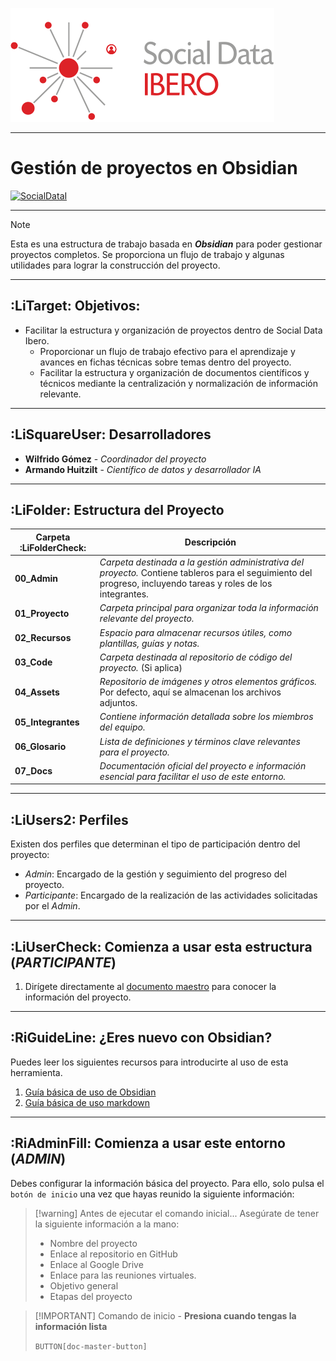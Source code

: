 ![Texto Alternativo](04_Assets/favicon.svg)

---
# Gestión de proyectos en Obsidian

[![SocialDataI](https://img.shields.io/badge/SocialData-Ibero.mx-red)](https://socialdata.ibero.mx/) 

---

> [!note]  
> Esta es una estructura de trabajo basada en _**Obsidian**_ para poder gestionar proyectos completos. Se proporciona un flujo de trabajo y algunas utilidades para lograr la construcción del proyecto.

---
## :LiTarget:  **Objetivos**:

- Facilitar la estructura y organización de proyectos dentro de Social Data Ibero.
	-  Proporcionar un flujo de trabajo efectivo para el aprendizaje y avances en fichas técnicas sobre temas dentro del proyecto.
	-  Facilitar la estructura y organización de documentos científicos y técnicos mediante la centralización y normalización de información relevante.

---
##  :LiSquareUser: Desarrolladores

- **Wilfrido Gómez** - *Coordinador del proyecto*
- **Armando Huitzilt** - *Científico de datos y desarrollador IA*

---
## :LiFolder: Estructura del Proyecto

| **Carpeta** :LiFolderCheck: | **Descripción**                                                                                                                                                 |
| --------------------------- | --------------------------------------------------------------------------------------------------------------------------------------------------------------- |
| **00_Admin**                | _Carpeta destinada a la gestión administrativa del proyecto._ Contiene tableros para el seguimiento del progreso, incluyendo tareas y roles de los integrantes. |
| **01_Proyecto**             | _Carpeta principal para organizar toda la información relevante del proyecto._                                                                                  |
| **02_Recursos**             | _Espacio para almacenar recursos útiles, como plantillas, guías y notas._                                                                                       |
| **03_Code**                 | _Carpeta destinada al repositorio de código del proyecto._ (Si aplica)                                                                                          |
| **04_Assets**               | _Repositorio de imágenes y otros elementos gráficos._ Por defecto, aquí se almacenan los archivos adjuntos.                                                     |
| **05_Integrantes**          | _Contiene información detallada sobre los miembros del equipo._                                                                                                 |
| **06_Glosario**             | _Lista de definiciones y términos clave relevantes para el proyecto._                                                                                           |
| **07_Docs**                 | _Documentación oficial del proyecto e información esencial para facilitar el uso de este entorno._                                                              |

---
## :LiUsers2: Perfiles

Existen dos perfiles que determinan el tipo de participación dentro del proyecto:
- _Admin_: Encargado de la gestión y seguimiento del progreso del proyecto.
- _Participante_: Encargado de la realización de las actividades solicitadas por el _Admin_.

---
## :LiUserCheck: Comienza a usar esta estructura (_PARTICIPANTE_)

1. Dirígete directamente al [documento maestro](02_Recursos/Plantillas/doc_maestro.md) para conocer la información del proyecto.

---
## :RiGuideLine: ¿Eres nuevo con Obsidian?

Puedes leer los siguientes recursos para introducirte al uso de esta herramienta.

1. [Guía básica de uso de Obsidian](02_Recursos/Guias/guia_obsidian.md)
2. [Guía básica de uso markdown](02_Recursos/Guias/guia_markdown.md)

---
## :RiAdminFill: Comienza a usar este entorno (_ADMIN_)

Debes configurar la información básica del proyecto. Para ello, solo pulsa el `botón de inicio` una vez que hayas reunido la siguiente información:

> [!warning] Antes de ejecutar el comando inicial...
>Asegúrate de tener la siguiente información a la mano:
>- Nombre del proyecto
>- Enlace al repositorio en GitHub
>- Enlace al Google Drive
>- Enlace para las reuniones virtuales.
>- Objetivo general
>- Etapas del proyecto

> [!IMPORTANT] Comando de inicio - **Presiona cuando tengas la información lista**
>
>`BUTTON[doc-master-button]`
